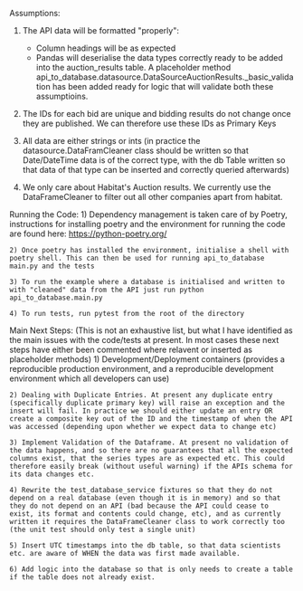 Assumptions:

1) The API data will be formatted "properly":
    - Column headings will be as expected
    - Pandas will deserialise the data types correctly ready to be added into the auction_results table. 
A placeholder method api_to_database.datasource.DataSourceAuctionResults._basic_validation has been added ready for logic that will validate both these assumptioins.

2) The IDs for each bid are unique and bidding results do not change once they are published. We can therefore use these IDs as Primary Keys

3) All data are either strings or ints (in practice the datasource.DataFramCleaner class should be written so that Date/DateTime data is of the correct type, with the db Table written so that data of that type can be inserted and correctly queried afterwards)

4) We only care about Habitat's Auction results. We currently use the DataFrameCleaner to filter out all other companies apart from habitat.

Running the Code:
    1) Dependency management is taken care of by Poetry, instructions for installing poetry and the environment for running the code are found here: https://python-poetry.org/

    2) Once poetry has installed the environment, initialise a shell with poetry shell. This can then be used for running api_to_database main.py and the tests

    3) To run the example where a database is initialised and written to with "cleaned" data from the API just run python api_to_database.main.py

    4) To run tests, run pytest from the root of the directory


Main Next Steps:
(This is not an exhaustive list, but what I have identified as the main issues with the code/tests at present. In most cases these next steps have either been commented where relavent or inserted as placeholder methods)
    1) Development/Deployment containers (provides a reproducible production environment, and a reproducible development environment which all developers can use)

    2) Dealing with Duplicate Entries. At present any duplicate entry (specifically duplicate primary key) will raise an exception and the insert will fail. In practice we should either update an entry OR create a composite key out of the ID and the timestamp of when the API was accessed (depending upon whether we expect data to change etc)

    3) Implement Validation of the Dataframe. At present no validation of the data happens, and so there are no guarantees that all the expected columns exist, that the series types are as expected etc. This could therefore easily break (without useful warning) if the APIs schema for its data changes etc.

    4) Rewrite the test_database_service fixtures so that they do not depend on a real database (even though it is in memory) and so that they do not depend on an API (bad because the API could cease to exist, its format and contents could change, etc), and as currently written it requires the DataFrameCleaner class to work correctly too (the unit test should only test a single unit)
    
    5) Insert UTC timestamps into the db table, so that data scientists etc. are aware of WHEN the data was first made available.

    6) Add logic into the database so that is only needs to create a table if the table does not already exist.
